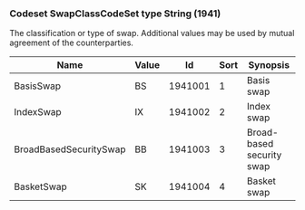 ### Codeset SwapClassCodeSet type String (1941)

The classification or type of swap. Additional values may be used by mutual agreement of the counterparties.

| Name                   | Value | Id      | Sort | Synopsis                  |
|------------------------|-------|---------|------|---------------------------|
| BasisSwap              | BS    | 1941001 | 1    | Basis swap                |
| IndexSwap              | IX    | 1941002 | 2    | Index swap                |
| BroadBasedSecuritySwap | BB    | 1941003 | 3    | Broad-based security swap |
| BasketSwap             | SK    | 1941004 | 4    | Basket swap               |

